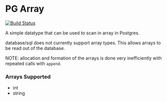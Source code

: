 
# PG Array

[![Build Status](https://travis-ci.org/natebrennand/pg_array.svg)](https://travis-ci.org/natebrennand/pg_array)

A simple datatype that can be used to scan in array in Postgres.

database/sql does not currently support array types.
This allows arrays to be read out of the database.


NOTE: allocation and formation of the arrays is done very inefficiently with repeated calls with `append`.

### Arrays Supported

- int
- string


